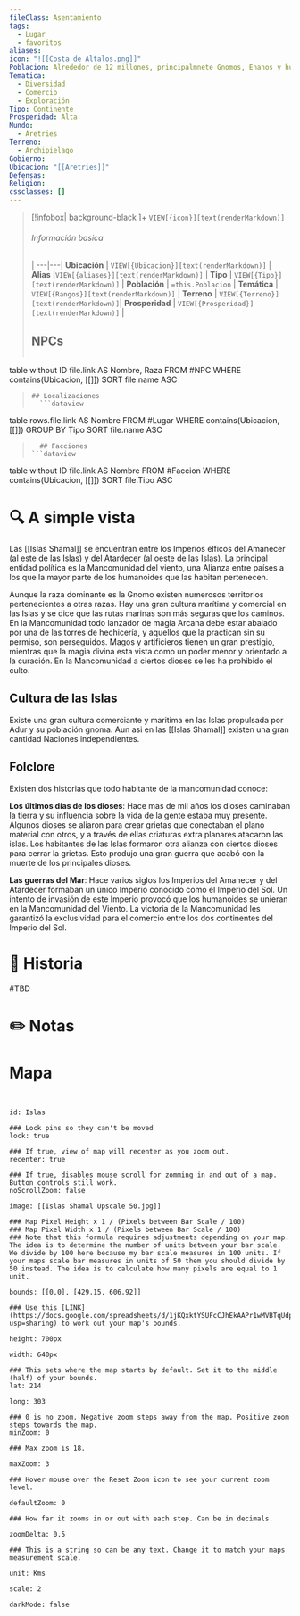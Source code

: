 ```yaml
---
fileClass: Asentamiento
tags:
  - Lugar
  - favoritos
aliases: 
icon: "![[Costa de Altalos.png]]"
Poblacion: Alrededor de 12 millones, principalmnete Gnomos, Enanos y humanos, aunque casi todas las razas pueden ser vistas en las ciudade
Tematica:
  - Diversidad
  - Comercio
  - Exploración
Tipo: Continente
Prosperidad: Alta
Mundo:
  - Aretries
Terreno:
  - Archipielago
Gobierno: 
Ubicacion: "[[Aretries]]"
Defensas: 
Religion: 
cssclasses: []
---
```

> [!infobox| background-black ]+
`VIEW[{icon}][text(renderMarkdown)]`
> ###### Información basica
>  |
> ---|---|
>  **Ubicación** | `VIEW[{Ubicacion}][text(renderMarkdown)]` |
> **Alias** |`VIEW[{aliases}][text(renderMarkdown)]` |
> **Tipo** | `VIEW[{Tipo}][text(renderMarkdown)]` |
> **Población** | `=this.Poblacion` |
> **Temática** | `VIEW[{Rangos}][text(renderMarkdown)]` |
> **Terreno** | `VIEW[{Terreno}][text(renderMarkdown)]`|
> **Prosperidad** | `VIEW[{Prosperidad}][text(renderMarkdown)]` |
>   ## NPCs
>   ```dataview
table without ID  file.link AS Nombre, Raza
FROM #NPC
WHERE  contains(Ubicacion, [[]])
SORT file.name ASC
>```
> ## Localizaciones
>   ```dataview
table rows.file.link AS Nombre
FROM #Lugar
WHERE  contains(Ubicacion, [[]])
GROUP BY Tipo
SORT file.name ASC
>```
>   ## Facciones
> ```dataview
table without ID  file.link AS Nombre
FROM #Faccion
WHERE  contains(Ubicacion, [[]])
SORT file.Tipo ASC

# 🔍 A simple vista
Las [[Islas Shamal]]  se encuentran entre los Imperios élficos del Amanecer (al este de las Islas) y del Atardecer (al oeste de las Islas). La principal entidad política es la Mancomunidad del viento, una Alianza entre países a los que la mayor parte de los humanoides que las habitan pertenecen.

Aunque la raza dominante es la Gnomo existen numerosos territorios pertenecientes a otras razas. Hay una gran cultura marítima y comercial en las Islas y se dice que las rutas marinas son más seguras que los caminos. En la Mancomunidad todo lanzador de magia Arcana debe estar abalado por una de las torres de hechicería, y aquellos que la practican sin su permiso, son perseguidos. Magos y artificieros tienen un gran prestigio, mientras que la magia divina esta vista como un poder menor y orientado a la curación. En la Mancomunidad a ciertos dioses se les ha prohibido el culto.

## Cultura de las Islas

Existe una gran cultura comerciante y maritima en las Islas propulsada por Adur y su población gnoma. Aun asi en las [[Islas Shamal]]  existen una gran cantidad Naciones independientes.

## Folclore

Existen dos historias que todo habitante de la mancomunidad conoce:

**Los últimos días de los dioses**: Hace mas de mil años los dioses caminaban la tierra y su influencia sobre la vida de la gente estaba muy presente. Algunos dioses se aliaron para crear grietas que conectaban el plano material con otros, y a través de ellas criaturas extra planares atacaron las islas. Los habitantes de las Islas formaron otra alianza con ciertos dioses para cerrar la grietas. Esto produjo una gran guerra que acabó con la muerte de los principales dioses.

**Las guerras del Mar**: Hace varios siglos los Imperios del Amanecer y del Atardecer formaban un único Imperio conocido como el Imperio del Sol. Un intento de invasión de este Imperio provocó que los humanoides se unieran en la Mancomunidad del Viento. La victoria de la Mancomunidad les garantizó la exclusividad para el comercio entre los dos continentes del Imperio del Sol.
# 📜 Historia

#TBD

# ✏️ Notas

# Mapa

 ```leaflet
 
 
 id: Islas
 
 ### Lock pins so they can't be moved
 lock: true
 
 ### If true, view of map will recenter as you zoom out. 
 recenter: true
 
 ### If true, disables mouse scroll for zomming in and out of a map. Button controls still work. 
 noScrollZoom: false
 
 image: [[Islas Shamal Upscale 50.jpg]]
 
 ### Map Pixel Height x 1 / (Pixels between Bar Scale / 100)
 ### Map Pixel Width x 1 / (Pixels between Bar Scale / 100) 
 ### Note that this formula requires adjustments depending on your map. The idea is to determine the number of units between your bar scale. We divide by 100 here because my bar scale measures in 100 units. If your maps scale bar measures in units of 50 them you should divide by 50 instead. The idea is to calculate how many pixels are equal to 1 unit. 
 
 bounds: [[0,0], [429.15, 606.92]]

 ### Use this [LINK](https://docs.google.com/spreadsheets/d/1jKQxktYSUFcCJhEkAAPr1wMVBTqUdpEfA5XveUXI17I/edit?usp=sharing) to work out your map's bounds.

 height: 700px
 
 width: 640px

 ### This sets where the map starts by default. Set it to the middle (half) of your bounds. 
 lat: 214

 long: 303

 ### 0 is no zoom. Negative zoom steps away from the map. Positive zoom steps towards the map. 
 minZoom: 0
 
 ### Max zoom is 18. 
 
 maxZoom: 3
 
 ### Hover mouse over the Reset Zoom icon to see your current zoom level. 
 
 defaultZoom: 0
 
 ### How far it zooms in or out with each step. Can be in decimals. 

 zoomDelta: 0.5
 
 ### This is a string so can be any text. Change it to match your maps measurement scale. 
 
 unit: Kms

 scale: 2

 darkMode: false

 ```
